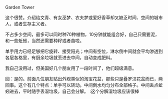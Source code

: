 Garden Tower

这个很赞。介绍给文青、有女巫梦、农夫梦或爱好香草却又缺乏时间、空间的城市人，或者生存主义者。

不占多少空间，最多可以同时种70种植物，10分钟就能组合好，自己只需要泥，和一些蚯蚓，当然还需要种籽或者苗啦。

单手用力已经足够把它旋转、接受阳光；中间有空位，淋水倒中间就会平均渗透到各层各格里，有厨余垃圾就丢进去中间，自动变成肥料。

我自己没用过，但美国好几个朋友用了一段时间了，他们超级满意。

回：是的。前面几位朋友贴出外观类似的淘宝花盆，那些只是叠罗汉花盆而已，两回事。这个有几个特点：单手可以转动。中间倒水均匀分布全部格子。中间丢点蚯蚓进去，平时随手丢湿垃圾，自己会分解。
:这个分解湿垃圾应该很棒
